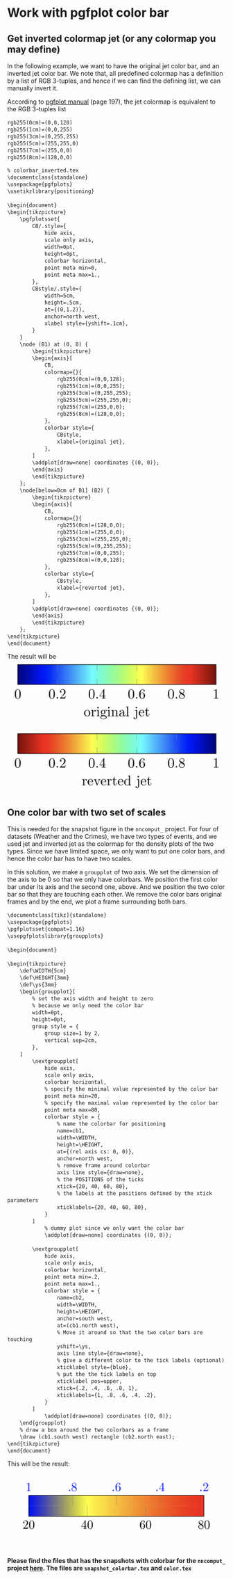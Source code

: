 # Work with pgfplot color bar

## Get inverted colormap jet (or any colormap you may define)
In the following example, we want to have the original jet color bar, and an inverted jet color bar. 
We note that, all predefined colormap has a definition by a list of RGB 3-tuples, 
and hence if we can find the defining list, we can manually invert it.

According to [pgfplot manual](https://mirrors.concertpass.com/tex-archive/graphics/pgf/contrib/pgfplots/doc/pgfplots.pdf#page=194) (page 197), the jet colormap is equivalent to the RGB 3-tuples list
```
rgb255(0cm)=(0,0,128) 
rgb255(1cm)=(0,0,255)
rgb255(3cm)=(0,255,255) 
rgb255(5cm)=(255,255,0) 
rgb255(7cm)=(255,0,0) 
rgb255(8cm)=(128,0,0)
```
```
% colorbar_inverted.tex
\documentclass{standalone}
\usepackage{pgfplots}
\usetikzlibrary{positioning}

\begin{document}
\begin{tikzpicture}
	\pgfplotsset{
		CB/.style={
			hide axis,
			scale only axis,
			width=0pt,
			height=0pt,
			colorbar horizontal, 
			point meta min=0,
			point meta max=1.,
		},
		CBstyle/.style={
			width=5cm,
			height=.5cm,
			at={(0,1.2)},
			anchor=north west,
			xlabel style={yshift=.1cm},	
		}
	}
	\node (B1) at (0, 0) {
		\begin{tikzpicture}
		\begin{axis}[
			CB,
			colormap={}{
				rgb255(0cm)=(0,0,128); 
				rgb255(1cm)=(0,0,255); 
				rgb255(3cm)=(0,255,255); 
				rgb255(5cm)=(255,255,0); 
				rgb255(7cm)=(255,0,0); 
				rgb255(8cm)=(128,0,0);
			},
			colorbar style={
				CBstyle,
				xlabel={original jet},
			},
		]
		\addplot[draw=none] coordinates {(0, 0)};
		\end{axis}
		\end{tikzpicture}
	};
	\node[below=0cm of B1] (B2) {
		\begin{tikzpicture}
		\begin{axis}[
			CB,
			colormap={}{
				rgb255(0cm)=(128,0,0);
				rgb255(1cm)=(255,0,0); 
				rgb255(3cm)=(255,255,0); 
				rgb255(5cm)=(0,255,255); 
				rgb255(7cm)=(0,0,255); 
				rgb255(8cm)=(0,0,128); 
			},
			colorbar style={
				CBstyle,
				xlabel={reverted jet},
			},
		]
		\addplot[draw=none] coordinates {(0, 0)};
		\end{axis}
		\end{tikzpicture}
	};
\end{tikzpicture}
\end{document}
```
The result will be ![reverted color bar](/uploads/colorbar_reverted.png)

## One color bar with two set of scales
This is needed for the snapshot figure in the `nncomput_` project. 
For four of datasets (Weather and the Crimes), we have two types of events, 
and we used jet and inverted jet as the colormap for the density plots of the two types.
Since we have limited space, we only want to put one color bars, 
and hence the color bar has to have two scales. 

In this solution, we make a `groupplot` of two axis. 
We set the dimension of the axis to be 0 so that we only have colorbars.
We position the first color bar under its axis and the second one, above. 
And we position the two color bar so that they are touching each other. 
We remove the color bars original frames and by the end, we plot a frame surrounding both bars.
```
\documentclass[tikz]{standalone}
\usepackage{pgfplots}
\pgfplotsset{compat=1.16}
\usepgfplotslibrary{groupplots}

\begin{document}

\begin{tikzpicture}
	\def\WIDTH{5cm}
	\def\HEIGHT{3mm}
	\def\ys{3mm}
	\begin{groupplot}[
		% set the axis width and height to zero
		% because we only need the color bar
		width=0pt, 
		height=0pt,
		group style = {
			group size=1 by 2,
			vertical sep=2cm,
		},
	]
		\nextgroupplot[
			hide axis,
			scale only axis,
			colorbar horizontal,
			% specify the minimal value represented by the color bar
			point meta min=20,
			% specify the maximal value represented by the color bar
			point meta max=80, 
			colorbar style = {
				% name the colorbar for positioning
				name=cb1,
				width=\WIDTH,
				height=\HEIGHT,
				at={(rel axis cs: 0, 0)},
				anchor=north west,
				% remove frame around colorbar
				axis line style={draw=none}, 
				% the POSITIONS of the ticks
				xtick={20, 40, 60, 80}, 
				% the labels at the positions defined by the xtick parameters
				xticklabels={20, 40, 60, 80}, 
			}
		]
			% dummy plot since we only want the color bar
			\addplot[draw=none] coordinates {(0, 0)};
      
		\nextgroupplot[
			hide axis,
			scale only axis,
			colorbar horizontal,
			point meta min=.2,
			point meta max=1.,
			colorbar style = {
				name=cb2,
				width=\WIDTH,
				height=\HEIGHT,
				anchor=south west,
				at=(cb1.north west),
				% Move it around so that the two color bars are touching 
				yshift=\ys,
				axis line style={draw=none},
				% give a different color to the tick labels (optional)
				xticklabel style={blue},
				% put the the tick labels on top
				xticklabel pos=upper,
				xtick={.2, .4, .6, .8, 1},
				xticklabels={1, .8, .6, .4, .2},
			}
		]
			\addplot[draw=none] coordinates {(0, 0)};
	\end{groupplot}
	% draw a box around the two colorbars as a frame
	\draw (cb1.south west) rectangle (cb2.north east);
\end{tikzpicture}
\end{document}

```
This will be the result: ![one color bar two scales](/uploads/one_color_bar_two_scales.png)

**Please find the files that has the snapshots with colorbar for the `nncomput_` project [here](https://github.com/zeroknowledgediscovery/pub_nncomput_/tree/master/tex/Figures). 
The files are `snapshot_colorbar.tex` and `color.tex`**
